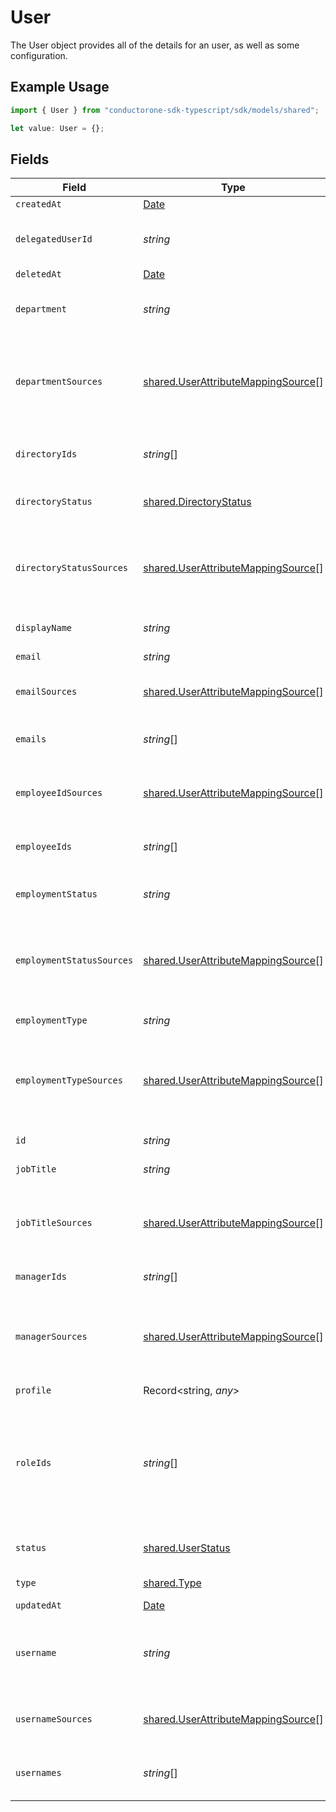 # User

The User object provides all of the details for an user, as well as some configuration.

## Example Usage

```typescript
import { User } from "conductorone-sdk-typescript/sdk/models/shared";

let value: User = {};
```

## Fields

| Field                                                                                                                                              | Type                                                                                                                                               | Required                                                                                                                                           | Description                                                                                                                                        |
| -------------------------------------------------------------------------------------------------------------------------------------------------- | -------------------------------------------------------------------------------------------------------------------------------------------------- | -------------------------------------------------------------------------------------------------------------------------------------------------- | -------------------------------------------------------------------------------------------------------------------------------------------------- |
| `createdAt`                                                                                                                                        | [Date](https://developer.mozilla.org/en-US/docs/Web/JavaScript/Reference/Global_Objects/Date)                                                      | :heavy_minus_sign:                                                                                                                                 | N/A                                                                                                                                                |
| `delegatedUserId`                                                                                                                                  | *string*                                                                                                                                           | :heavy_minus_sign:                                                                                                                                 | The id of the user to whom tasks will be automatically reassigned to.                                                                              |
| `deletedAt`                                                                                                                                        | [Date](https://developer.mozilla.org/en-US/docs/Web/JavaScript/Reference/Global_Objects/Date)                                                      | :heavy_minus_sign:                                                                                                                                 | N/A                                                                                                                                                |
| `department`                                                                                                                                       | *string*                                                                                                                                           | :heavy_minus_sign:                                                                                                                                 | The department which the user belongs to in the organization.                                                                                      |
| `departmentSources`                                                                                                                                | [shared.UserAttributeMappingSource](../../../sdk/models/shared/userattributemappingsource.md)[]                                                    | :heavy_minus_sign:                                                                                                                                 | A list of objects mapped based on department attribute mappings configured in the system.                                                          |
| `directoryIds`                                                                                                                                     | *string*[]                                                                                                                                         | :heavy_minus_sign:                                                                                                                                 | A list of unique ids that represent different directories.                                                                                         |
| `directoryStatus`                                                                                                                                  | [shared.DirectoryStatus](../../../sdk/models/shared/directorystatus.md)                                                                            | :heavy_minus_sign:                                                                                                                                 | The status of the user in the directory.                                                                                                           |
| `directoryStatusSources`                                                                                                                           | [shared.UserAttributeMappingSource](../../../sdk/models/shared/userattributemappingsource.md)[]                                                    | :heavy_minus_sign:                                                                                                                                 | A list of objects mapped based on directoryStatus attribute mappings configured in the system.                                                     |
| `displayName`                                                                                                                                      | *string*                                                                                                                                           | :heavy_minus_sign:                                                                                                                                 | The display name of the user.                                                                                                                      |
| `email`                                                                                                                                            | *string*                                                                                                                                           | :heavy_minus_sign:                                                                                                                                 | This is the user's email.                                                                                                                          |
| `emailSources`                                                                                                                                     | [shared.UserAttributeMappingSource](../../../sdk/models/shared/userattributemappingsource.md)[]                                                    | :heavy_minus_sign:                                                                                                                                 | A list of source data for the email attribute.                                                                                                     |
| `emails`                                                                                                                                           | *string*[]                                                                                                                                         | :heavy_minus_sign:                                                                                                                                 | This is a list of all of the user's emails from app users.                                                                                         |
| `employeeIdSources`                                                                                                                                | [shared.UserAttributeMappingSource](../../../sdk/models/shared/userattributemappingsource.md)[]                                                    | :heavy_minus_sign:                                                                                                                                 | A list of source data for the employee IDs attribute.                                                                                              |
| `employeeIds`                                                                                                                                      | *string*[]                                                                                                                                         | :heavy_minus_sign:                                                                                                                                 | This is a list of all of the user's employee IDs from app users.                                                                                   |
| `employmentStatus`                                                                                                                                 | *string*                                                                                                                                           | :heavy_minus_sign:                                                                                                                                 | The users employment status.                                                                                                                       |
| `employmentStatusSources`                                                                                                                          | [shared.UserAttributeMappingSource](../../../sdk/models/shared/userattributemappingsource.md)[]                                                    | :heavy_minus_sign:                                                                                                                                 | A list of objects mapped based on employmentStatus attribute mappings configured in the system.                                                    |
| `employmentType`                                                                                                                                   | *string*                                                                                                                                           | :heavy_minus_sign:                                                                                                                                 | The employment type of the user.                                                                                                                   |
| `employmentTypeSources`                                                                                                                            | [shared.UserAttributeMappingSource](../../../sdk/models/shared/userattributemappingsource.md)[]                                                    | :heavy_minus_sign:                                                                                                                                 | A list of objects mapped based on employmentType attribute mappings configured in the system.                                                      |
| `id`                                                                                                                                               | *string*                                                                                                                                           | :heavy_minus_sign:                                                                                                                                 | A unique identifier of the user.                                                                                                                   |
| `jobTitle`                                                                                                                                         | *string*                                                                                                                                           | :heavy_minus_sign:                                                                                                                                 | The job title of the user.                                                                                                                         |
| `jobTitleSources`                                                                                                                                  | [shared.UserAttributeMappingSource](../../../sdk/models/shared/userattributemappingsource.md)[]                                                    | :heavy_minus_sign:                                                                                                                                 | A list of objects mapped based on jobTitle attribute mappings configured in the system.                                                            |
| `managerIds`                                                                                                                                       | *string*[]                                                                                                                                         | :heavy_minus_sign:                                                                                                                                 | A list of ids of the user's managers.                                                                                                              |
| `managerSources`                                                                                                                                   | [shared.UserAttributeMappingSource](../../../sdk/models/shared/userattributemappingsource.md)[]                                                    | :heavy_minus_sign:                                                                                                                                 | A list of objects mapped based on managerId attribute mappings configured in the system.                                                           |
| `profile`                                                                                                                                          | Record<string, *any*>                                                                                                                              | :heavy_minus_sign:                                                                                                                                 | N/A                                                                                                                                                |
| `roleIds`                                                                                                                                          | *string*[]                                                                                                                                         | :heavy_minus_sign:                                                                                                                                 | A list of unique identifiers that maps to ConductorOne's user roles let you assign users permissions tailored to the work they do in the software. |
| `status`                                                                                                                                           | [shared.UserStatus](../../../sdk/models/shared/userstatus.md)                                                                                      | :heavy_minus_sign:                                                                                                                                 | The status of the user in the system.                                                                                                              |
| `type`                                                                                                                                             | [shared.Type](../../../sdk/models/shared/type.md)                                                                                                  | :heavy_minus_sign:                                                                                                                                 | The type of the user.                                                                                                                              |
| `updatedAt`                                                                                                                                        | [Date](https://developer.mozilla.org/en-US/docs/Web/JavaScript/Reference/Global_Objects/Date)                                                      | :heavy_minus_sign:                                                                                                                                 | N/A                                                                                                                                                |
| `username`                                                                                                                                         | *string*                                                                                                                                           | :heavy_minus_sign:                                                                                                                                 | This is the user's primary username. Typically sourced from the primary directory.                                                                 |
| `usernameSources`                                                                                                                                  | [shared.UserAttributeMappingSource](../../../sdk/models/shared/userattributemappingsource.md)[]                                                    | :heavy_minus_sign:                                                                                                                                 | A list of source data for the usernames attribute.                                                                                                 |
| `usernames`                                                                                                                                        | *string*[]                                                                                                                                         | :heavy_minus_sign:                                                                                                                                 | This is a list of all of the user's usernames from app users.                                                                                      |